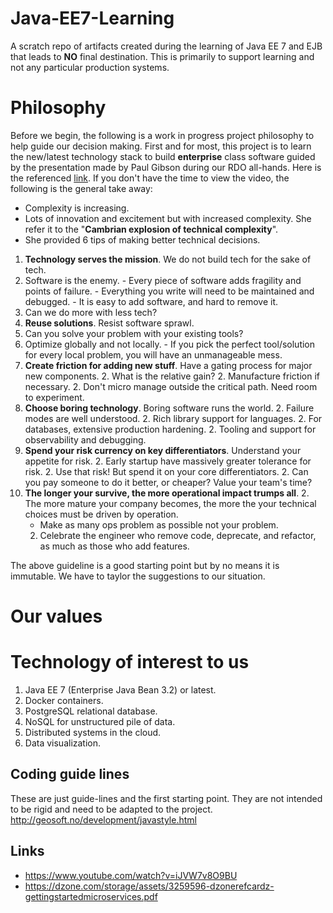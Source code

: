 # Java-EE7-Learning
A scratch repo of artifacts created during the learning of Java EE 7 and EJB that leads to **NO** final destination.  This is primarily to support learning and not any particular production systems.

# Philosophy
Before we begin, the following is a work in progress project philosophy to help guide our decision making.  First and for most, this project is to learn the new/latest technology stack to build **enterprise** class software guided by the presentation made by Paul Gibson during our RDO all-hands.  Here is the referenced [link](https://www.oreilly.com/ideas/a-young-ladys-illustrated-primer-to-technical-decision-making).  If you don't have the time to view the video, the following is the general take away:

* Complexity is increasing.
* Lots of innovation and excitement but with increased complexity.  She refer it to the "**Cambrian explosion of technical complexity**".
* She provided 6 tips of making better technical decisions.

1. **Technology serves the mission**.  We do not build tech for the sake of tech.
  2. Software is the enemy.
    - Every piece of software adds fragility and points of failure.
    - Everything you write will need to be maintained and debugged.
    - It is easy to add software, and hard to remove it.
  2. Can we do more with less tech?
1. **Reuse solutions**. Resist software sprawl.
  2. Can you solve your problem with your existing tools?
  2. Optimize globally and not locally.
    - If you pick the perfect tool/solution for every local problem, you will have an unmanageable mess.
1. **Create friction for adding new stuff**.  Have a gating process for major new components.
   2. What is the relative gain?
   2. Manufacture friction if necessary.
   2. Don't micro manage outside the critical path.  Need room to experiment.
1. **Choose boring technology**.  Boring software runs the world.
   2. Failure modes are well understood.
   2. Rich library support for languages.
   2. For databases, extensive production hardening.
   2. Tooling and support for observability and debugging.
1. **Spend your risk currency on key differentiators**.  Understand your appetite for risk.
   2. Early startup have massively greater tolerance for risk.
   2. Use that risk! But spend it on your core differentiators.
   2. Can you pay someone to do it better, or cheaper?  Value your team's time?
1. **The longer your survive, the more operational impact trumps all**.
   2. The more mature your company becomes, the more the your technical choices must be driven by operation.
      - Make as many ops problem as possible not your problem.
   2. Celebrate the engineer who remove code, deprecate, and refactor, as much as those who add features.

The above guideline is a good starting point but by no means it is immutable.  We have to taylor the suggestions to our situation.

# Our values

# Technology of interest to us
1. Java EE 7 (Enterprise Java Bean 3.2) or latest.
2. Docker containers.
3. PostgreSQL relational database.
4. NoSQL for unstructured pile of data.
5. Distributed systems in the cloud.
6. Data visualization.

## Coding guide lines
These are just guide-lines and the first starting point.  They are not intended to be rigid and need to be adapted to the project.
http://geosoft.no/development/javastyle.html

## Links
- https://www.youtube.com/watch?v=iJVW7v8O9BU 
- https://dzone.com/storage/assets/3259596-dzonerefcardz-gettingstartedmicroservices.pdf

